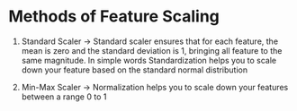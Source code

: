 # Methods of Feature Scaling
1. Standard Scaler
-> Standard scaler ensures that for each
feature, the mean is zero and the
standard deviation is 1, bringing all
feature to the same magnitude. In
simple words Standardization helps you
to scale down your feature based on
the standard normal distribution

2. Min-Max Scaler
-> Normalization helps you to scale down
your features between a range 0 to 1